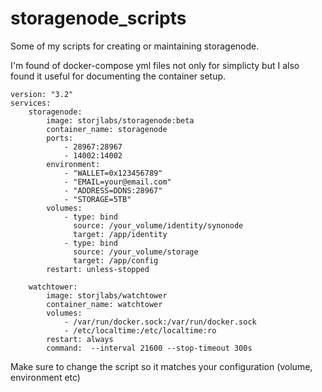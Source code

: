 # storagenode_scripts
Some of my scripts for creating or maintaining storagenode.

I'm found of docker-compose yml files not only for simplicty but I also found it useful
for documenting the container setup.

```
version: "3.2"
services:
    storagenode:
        image: storjlabs/storagenode:beta
        container_name: storagenode
        ports:
            - 28967:28967
            - 14002:14002
        environment:
            - "WALLET=0x123456789"
            - "EMAIL=your@email.com"
            - "ADDRESS=DDNS:28967"
            - "STORAGE=5TB"     
        volumes:
            - type: bind
              source: /your_volume/identity/synonode
              target: /app/identity
            - type: bind
              source: /your_volume/storage
              target: /app/config
        restart: unless-stopped
    
    watchtower:
        image: storjlabs/watchtower
        container_name: watchtower
        volumes:
            - /var/run/docker.sock:/var/run/docker.sock
            - /etc/localtime:/etc/localtime:ro
        restart: always
        command:  --interval 21600 --stop-timeout 300s

```
Make sure to change the script so it matches your configuration (volume, environment etc)




